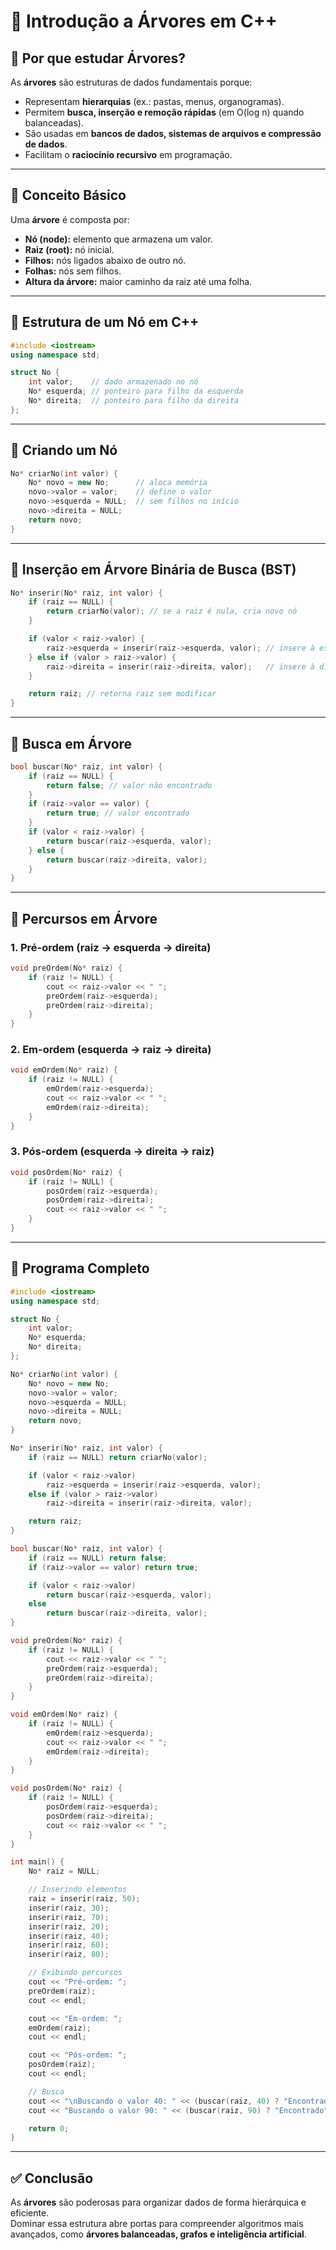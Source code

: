 # 🌳 Introdução a Árvores em C++

## 📌 Por que estudar Árvores?
As **árvores** são estruturas de dados fundamentais porque:
- Representam **hierarquias** (ex.: pastas, menus, organogramas).
- Permitem **busca, inserção e remoção rápidas** (em O(log n) quando balanceadas).
- São usadas em **bancos de dados, sistemas de arquivos e compressão de dados**.
- Facilitam o **raciocínio recursivo** em programação.

---

## 📖 Conceito Básico
Uma **árvore** é composta por:
- **Nó (node):** elemento que armazena um valor.
- **Raiz (root):** nó inicial.
- **Filhos:** nós ligados abaixo de outro nó.
- **Folhas:** nós sem filhos.
- **Altura da árvore:** maior caminho da raiz até uma folha.

---

## 🔹 Estrutura de um Nó em C++
```cpp
#include <iostream>
using namespace std;

struct No {
    int valor;    // dado armazenado no nó
    No* esquerda; // ponteiro para filho da esquerda
    No* direita;  // ponteiro para filho da direita
};
```

---

## 🔹 Criando um Nó
```cpp
No* criarNo(int valor) {
    No* novo = new No;      // aloca memória
    novo->valor = valor;    // define o valor
    novo->esquerda = NULL;  // sem filhos no início
    novo->direita = NULL;
    return novo;
}
```

---

## 🔹 Inserção em Árvore Binária de Busca (BST)
```cpp
No* inserir(No* raiz, int valor) {
    if (raiz == NULL) {
        return criarNo(valor); // se a raiz é nula, cria novo nó
    }

    if (valor < raiz->valor) {
        raiz->esquerda = inserir(raiz->esquerda, valor); // insere à esquerda
    } else if (valor > raiz->valor) {
        raiz->direita = inserir(raiz->direita, valor);   // insere à direita
    }

    return raiz; // retorna raiz sem modificar
}
```

---

## 🔹 Busca em Árvore
```cpp
bool buscar(No* raiz, int valor) {
    if (raiz == NULL) {
        return false; // valor não encontrado
    }
    if (raiz->valor == valor) {
        return true; // valor encontrado
    }
    if (valor < raiz->valor) {
        return buscar(raiz->esquerda, valor);
    } else {
        return buscar(raiz->direita, valor);
    }
}
```

---

## 🔹 Percursos em Árvore
### 1. **Pré-ordem (raiz → esquerda → direita)**
```cpp
void preOrdem(No* raiz) {
    if (raiz != NULL) {
        cout << raiz->valor << " ";
        preOrdem(raiz->esquerda);
        preOrdem(raiz->direita);
    }
}
```

### 2. **Em-ordem (esquerda → raiz → direita)**
```cpp
void emOrdem(No* raiz) {
    if (raiz != NULL) {
        emOrdem(raiz->esquerda);
        cout << raiz->valor << " ";
        emOrdem(raiz->direita);
    }
}
```

### 3. **Pós-ordem (esquerda → direita → raiz)**
```cpp
void posOrdem(No* raiz) {
    if (raiz != NULL) {
        posOrdem(raiz->esquerda);
        posOrdem(raiz->direita);
        cout << raiz->valor << " ";
    }
}
```

---

## 🔹 Programa Completo
```cpp
#include <iostream>
using namespace std;

struct No {
    int valor;
    No* esquerda;
    No* direita;
};

No* criarNo(int valor) {
    No* novo = new No;
    novo->valor = valor;
    novo->esquerda = NULL;
    novo->direita = NULL;
    return novo;
}

No* inserir(No* raiz, int valor) {
    if (raiz == NULL) return criarNo(valor);

    if (valor < raiz->valor)
        raiz->esquerda = inserir(raiz->esquerda, valor);
    else if (valor > raiz->valor)
        raiz->direita = inserir(raiz->direita, valor);

    return raiz;
}

bool buscar(No* raiz, int valor) {
    if (raiz == NULL) return false;
    if (raiz->valor == valor) return true;

    if (valor < raiz->valor)
        return buscar(raiz->esquerda, valor);
    else
        return buscar(raiz->direita, valor);
}

void preOrdem(No* raiz) {
    if (raiz != NULL) {
        cout << raiz->valor << " ";
        preOrdem(raiz->esquerda);
        preOrdem(raiz->direita);
    }
}

void emOrdem(No* raiz) {
    if (raiz != NULL) {
        emOrdem(raiz->esquerda);
        cout << raiz->valor << " ";
        emOrdem(raiz->direita);
    }
}

void posOrdem(No* raiz) {
    if (raiz != NULL) {
        posOrdem(raiz->esquerda);
        posOrdem(raiz->direita);
        cout << raiz->valor << " ";
    }
}

int main() {
    No* raiz = NULL;

    // Inserindo elementos
    raiz = inserir(raiz, 50);
    inserir(raiz, 30);
    inserir(raiz, 70);
    inserir(raiz, 20);
    inserir(raiz, 40);
    inserir(raiz, 60);
    inserir(raiz, 80);

    // Exibindo percursos
    cout << "Pré-ordem: ";
    preOrdem(raiz);
    cout << endl;

    cout << "Em-ordem: ";
    emOrdem(raiz);
    cout << endl;

    cout << "Pós-ordem: ";
    posOrdem(raiz);
    cout << endl;

    // Busca
    cout << "\nBuscando o valor 40: " << (buscar(raiz, 40) ? "Encontrado" : "Não encontrado") << endl;
    cout << "Buscando o valor 90: " << (buscar(raiz, 90) ? "Encontrado" : "Não encontrado") << endl;

    return 0;
}
```

---

## ✅ Conclusão
As **árvores** são poderosas para organizar dados de forma hierárquica e eficiente.  
Dominar essa estrutura abre portas para compreender algoritmos mais avançados, como **árvores balanceadas, grafos e inteligência artificial**.
